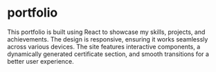 # portfolio
This portfolio is built using React to showcase my skills, projects, and achievements. The design is responsive, ensuring it works seamlessly across various devices. The site features interactive components, a dynamically generated certificate section, and smooth transitions for a better user experience.
